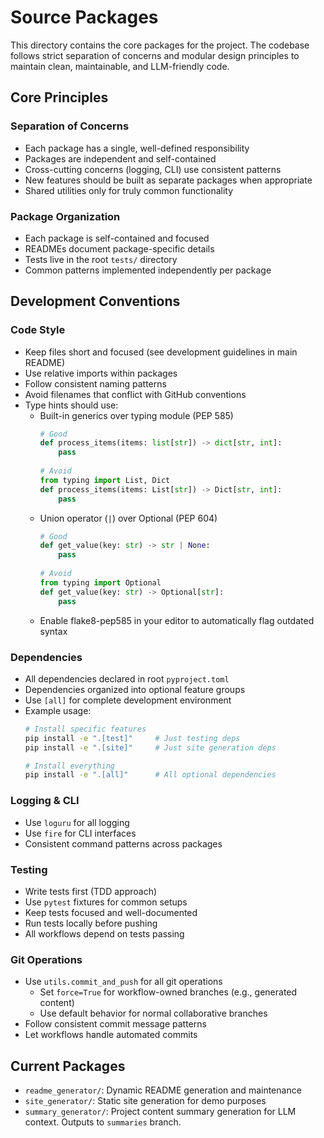# Source Packages
This directory contains the core packages for the project. The codebase follows strict separation of concerns and modular design principles to maintain clean, maintainable, and LLM-friendly code.

## Core Principles
### Separation of Concerns
- Each package has a single, well-defined responsibility
- Packages are independent and self-contained
- Cross-cutting concerns (logging, CLI) use consistent patterns
- New features should be built as separate packages when appropriate
- Shared utilities only for truly common functionality

### Package Organization
- Each package is self-contained and focused
- READMEs document package-specific details
- Tests live in the root `tests/` directory
- Common patterns implemented independently per package

## Development Conventions
### Code Style
- Keep files short and focused (see development guidelines in main README)
- Use relative imports within packages
- Follow consistent naming patterns
- Avoid filenames that conflict with GitHub conventions
- Type hints should use:
  - Built-in generics over typing module (PEP 585)
    ```python
    # Good
    def process_items(items: list[str]) -> dict[str, int]:
        pass
        
    # Avoid
    from typing import List, Dict
    def process_items(items: List[str]) -> Dict[str, int]:
        pass
    ```
  - Union operator (`|`) over Optional (PEP 604)
    ```python
    # Good
    def get_value(key: str) -> str | None:
        pass
        
    # Avoid
    from typing import Optional
    def get_value(key: str) -> Optional[str]:
        pass
    ```
  - Enable flake8-pep585 in your editor to automatically flag outdated syntax

### Dependencies
- All dependencies declared in root `pyproject.toml`
- Dependencies organized into optional feature groups
- Use `[all]` for complete development environment
- Example usage:
  ```bash
  # Install specific features
  pip install -e ".[test]"     # Just testing deps
  pip install -e ".[site]"     # Just site generation deps
  
  # Install everything
  pip install -e ".[all]"      # All optional dependencies
  ```

### Logging & CLI
- Use `loguru` for all logging
- Use `fire` for CLI interfaces
- Consistent command patterns across packages

### Testing
- Write tests first (TDD approach)
- Use `pytest` fixtures for common setups
- Keep tests focused and well-documented
- Run tests locally before pushing
- All workflows depend on tests passing

### Git Operations
- Use `utils.commit_and_push` for all git operations
  - Set `force=True` for workflow-owned branches (e.g., generated content)
  - Use default behavior for normal collaborative branches
- Follow consistent commit message patterns
- Let workflows handle automated commits

## Current Packages
- `readme_generator/`: Dynamic README generation and maintenance
- `site_generator/`: Static site generation for demo purposes
- `summary_generator/`: Project content summary generation for LLM context. Outputs to `summaries` branch.
